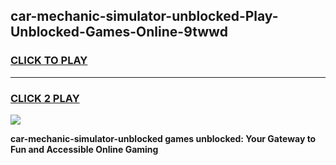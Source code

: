 
## car-mechanic-simulator-unblocked-Play-Unblocked-Games-Online-9twwd
<h3>
<a href="https://premium76.site?title=car-mechanic-simulator-unblocked&ref=25A">CLICK TO PLAY</a></h3>
<hr>

<h3>
<a href="https://premium76.site?title=car-mechanic-simulator-unblocked&ref=25A">CLICK 2 PLAY</a>
  
</h3>

<a href="https://premium76.site?title=car-mechanic-simulator-unblocked&ref=25A"><img src="https://clearcache.store/games.png"></a>


**car-mechanic-simulator-unblocked games unblocked: Your Gateway to Fun and Accessible Online Gaming**
